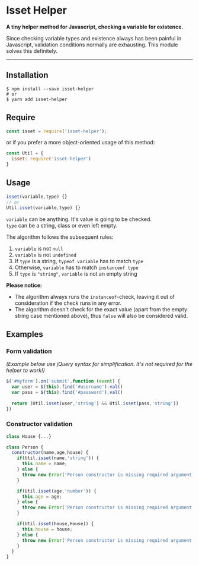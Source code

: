 # Isset Helper
**A tiny helper method for Javascript, checking a variable for existence.**

Since checking variable types and existence always has been painful in Javascript, validation conditions normally are exhausting.
This module solves this definitely.   

---

## Installation

```
$ npm install --save isset-helper
# or
$ yarn add isset-helper
```

## Require

```JavaScript
const isset = require('isset-helper');
```

or if you prefer a more object-oriented usage of this method:

```JavaScript
const Util = {
  isset: require('isset-helper')
}
```

## Usage

```JavaScript
isset(variable,type) {}
// or
Util.isset(variable,type) {}
```

`variable` can be anything. It's value is going to be checked.    
`type` can be a string, class or even left empty.

The algorithm follows the subsequent rules:   
1. `variable` is not `null`
2. `variable` is not `undefined`
3. If `type` is a string, `typeof variable` has to match `type`
4. Otherwise, `variable` has to match `instanceof type`
5. If `type` is `"string"`, `variable` is not an empty string

**Please notice:**    
- The algorithm always runs the `instanceof`-check, leaving it out of consideration if the check runs in any error.
- The algorithm doesn't check for the exact value (apart from the empty string case mentioned above), thus `false` will also be considered valid.

## Examples
### Form validation
_(Example below use jQuery syntax for simplification. It's not required for the helper to work!)_

```JavaScript
$('#myform').on('submit',function (event) {
  var user = $(this).find('#username').val()
  var pass = $(this).find('#password').val()
  
  return (Util.isset(user,'string') && Util.isset(pass,'string'))
})
```

### Constructor validation
```JavaScript
class House {...}

class Person {
  constructor(name,age,house) {
    if(Util.isset(name,'string')) {
      this.name = name;
    } else {
      throw new Error('Person constructor is missing required argument: name')
    }

    if(Util.isset(age,'number')) {
      this.age = age;
    } else {
      throw new Error('Person constructor is missing required argument: age')
    }

    if(Util.isset(house,House)) {
      this.house = house;
    } else {
      throw new Error('Person constructor is missing required argument: house')
    }
  }
}
```
